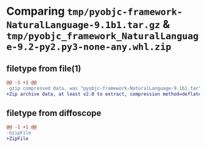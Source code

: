 # Comparing `tmp/pyobjc-framework-NaturalLanguage-9.1b1.tar.gz` & `tmp/pyobjc_framework_NaturalLanguage-9.2-py2.py3-none-any.whl.zip`

## filetype from file(1)

```diff
@@ -1 +1 @@
-gzip compressed data, was "pyobjc-framework-NaturalLanguage-9.1b1.tar", last modified: Sun Mar 26 11:31:30 2023, max compression
+Zip archive data, at least v2.0 to extract, compression method=deflate
```

## filetype from diffoscope

```diff
@@ -1 +1 @@
-GzipFile
+ZipFile
```

